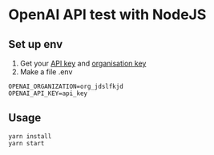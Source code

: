 # OpenAI API test with NodeJS

## Set up env
1. Get your [API key](https://platform.openai.com/account/api-keys) and [organisation key](https://platform.openai.com/account/org-settings)
2. Make a file .env
```
OPENAI_ORGANIZATION=org_jdslfkjd
OPENAI_API_KEY=api_key
```
## Usage
 ```
 yarn install
 yarn start
 ```
